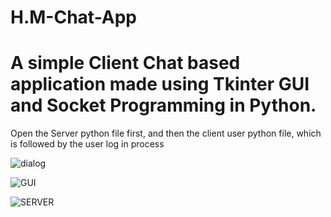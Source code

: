 # H.M-Chat-App

# A simple Client Chat based application made using Tkinter GUI and Socket Programming in Python.

Open the Server python file first, and then the client user python file, which is followed by the user log in process


![dialog](https://user-images.githubusercontent.com/84873873/148670632-2c691941-ea5e-43fd-b829-2e5400dfcf82.png)



![GUI](https://user-images.githubusercontent.com/84873873/148670627-9c93593c-9225-4471-af4f-4adbf5e83861.png)


![SERVER](https://user-images.githubusercontent.com/84873873/148670623-bcc7b848-94f6-4614-a970-0ada28d8eae4.png)
